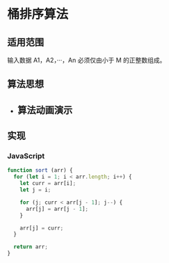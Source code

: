 # 桶排序算法

## 适用范围

输入数据 A1，A2，···，An 必须仅由小于 M 的正整数组成。

## 算法思想

* ## 算法动画演示

## 实现

### JavaScript

```js
function sort (arr) {
  for (let i = 1; i < arr.length; i++) {
    let curr = arr[i];
    let j = i;

    for (j; curr < arr[j - 1]; j--) {
      arr[j] = arr[j - 1];
    }

    arr[j] = curr;
  }

  return arr;
}
```



